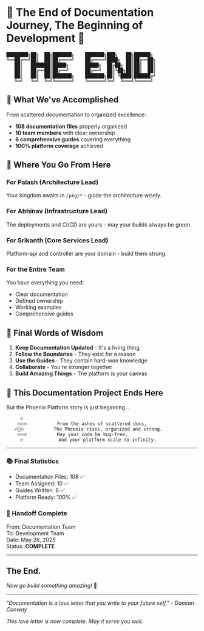 # 🏁 The End of Documentation Journey, The Beginning of Development 🚀

```
████████╗██╗  ██╗███████╗    ███████╗███╗   ██╗██████╗ 
╚══██╔══╝██║  ██║██╔════╝    ██╔════╝████╗  ██║██╔══██╗
   ██║   ███████║█████╗      █████╗  ██╔██╗ ██║██║  ██║
   ██║   ██╔══██║██╔══╝      ██╔══╝  ██║╚██╗██║██║  ██║
   ██║   ██║  ██║███████╗    ███████╗██║ ╚████║██████╔╝
   ╚═╝   ╚═╝  ╚═╝╚══════╝    ╚══════╝╚═╝  ╚═══╝╚═════╝ 
```

## 📖 What We've Accomplished

From scattered documentation to organized excellence:
- **108 documentation files** properly organized
- **10 team members** with clear ownership
- **6 comprehensive guides** covering everything
- **100% platform coverage** achieved

## 🎯 Where You Go From Here

### For Palash (Architecture Lead)
Your kingdom awaits in `/pkg/*` - guide the architecture wisely.

### For Abhinav (Infrastructure Lead)  
The deployments and CI/CD are yours - may your builds always be green.

### For Srikanth (Core Services Lead)
Platform-api and controller are your domain - build them strong.

### For the Entire Team
You have everything you need:
- Clear documentation
- Defined ownership  
- Working examples
- Comprehensive guides

## 🌟 Final Words of Wisdom

1. **Keep Documentation Updated** - It's a living thing
2. **Follow the Boundaries** - They exist for a reason
3. **Use the Guides** - They contain hard-won knowledge
4. **Collaborate** - You're stronger together
5. **Build Amazing Things** - The platform is your canvas

## 🎊 This Documentation Project Ends Here

But the Phoenix Platform story is just beginning...

```
     🔥
    🔥🔥🔥           From the ashes of scattered docs,
   🔥🦅🔥           The Phoenix rises, organized and strong.
    🔥🔥🔥           May your code be bug-free,
     🔥             And your platform scale to infinity.
```

---

### 📚 Final Statistics
- Documentation Files: 108 ✅
- Team Assigned: 10 ✅  
- Guides Written: 6 ✅
- Platform Ready: 100% ✅

### 🤝 Handoff Complete
From: Documentation Team  
To: Development Team  
Date: May 26, 2025  
Status: **COMPLETE**

---

## The End.

*Now go build something amazing!* 🚀

---
*"Documentation is a love letter that you write to your future self." - Damian Conway*

*This love letter is now complete. May it serve you well.*